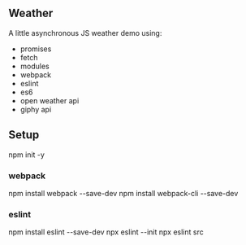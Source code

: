 ## Weather

A little asynchronous JS weather demo using:
- promises
- fetch
- modules
- webpack
- eslint
- es6
- open weather api
- giphy api


## Setup

npm init -y

### webpack
npm install webpack --save-dev
npm install webpack-cli --save-dev

### eslint
npm install eslint --save-dev
npx eslint --init
npx eslint src
